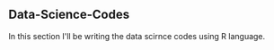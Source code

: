 ## Data-Science-Codes ##   
In this section I'll be writing the data scirnce codes using R language.                
  
